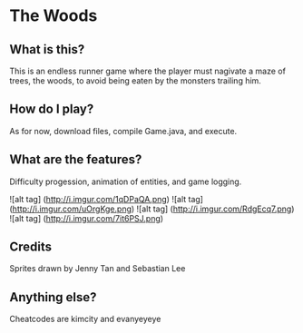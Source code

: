 # The Woods

## What is this?
This is an endless runner game where the player must nagivate a maze of trees, the woods, to avoid being eaten by the monsters trailing him. 

## How do I play?
As for now, download files, compile Game.java, and execute.

## What are the features?
Difficulty progession, animation of entities, and game logging. 

![alt tag] (http://i.imgur.com/1qDPaQA.png)
![alt tag] (http://i.imgur.com/uOrgKge.png)
![alt tag] (http://i.imgur.com/RdgEcq7.png)
![alt tag] (http://i.imgur.com/7it6PSJ.png)

## Credits
Sprites drawn by Jenny Tan and Sebastian Lee 

## Anything else?
Cheatcodes are kimcity and evanyeyeye
